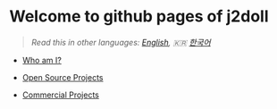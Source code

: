 # Welcome to github pages of j2doll

> *Read this in other languages: [English](README.md), :kr: [한국어](README.ko.md)*

- [Who am I?](https://j2doll.github.io/who-am-i/index.html)

- [Open Source Projects](https://j2doll.github.io/open-source-projects/index.html)

- [Commercial Projects](https://j2doll.github.io/commercial-projects/index.html)
